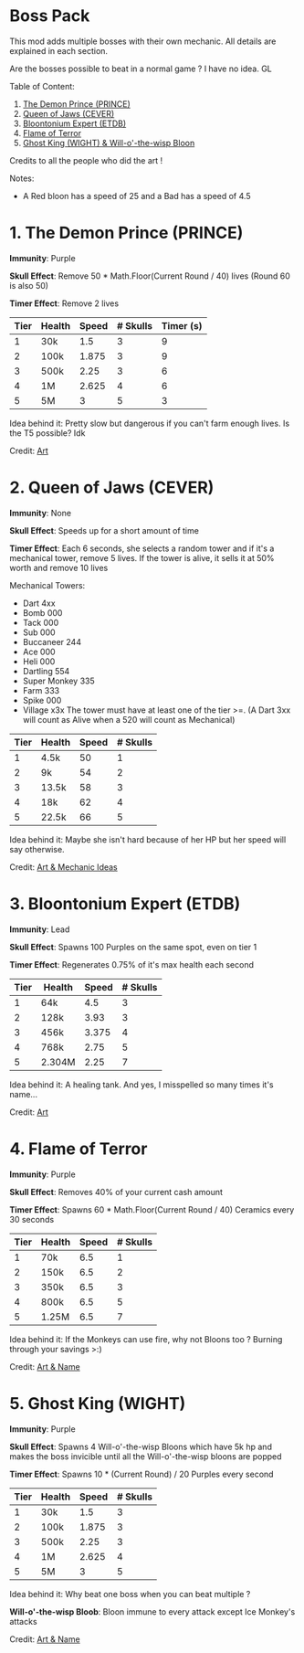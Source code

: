 # Boss Pack
This mod adds multiple bosses with their own mechanic. All details are explained in each section.

Are the bosses possible to beat in a normal game ? I have no idea. GL

Table of Content:
1. [The Demon Prince (PRINCE)](https://github.com/WarperSan/BossPack#1-the-demon-prince-prince)
2. [Queen of Jaws (CEVER)](https://github.com/WarperSan/BossPack#1-the-demon-prince-prince)
3. [Bloontonium Expert (ETDB)](https://github.com/WarperSan/BossPack/blob/main/README.md#3-bloontonium-expert-etdb)
4. [Flame of Terror](https://github.com/WarperSan/BossPack/blob/main/README.md#4-flame-of-terror)
5. [Ghost King (WIGHT) & Will-o'-the-wisp Bloon](https://github.com/WarperSan/BossPack/blob/main/README.md#5-ghost-king-wight)

Credits to all the people who did the art !

Notes: 
- A Red bloon has a speed of 25 and a Bad has a speed of 4.5
# 1. The Demon Prince (PRINCE)
**Immunity**: Purple

**Skull Effect**: Remove 50 * Math.Floor(Current Round / 40) lives
(Round 60 is also 50)

**Timer Effect**: Remove 2 lives

| Tier  | Health | Speed | # Skulls | Timer (s) |
| ------------- | ------------- | ------------- | ------------- | ------------- |
| 1  | 30k | 1.5 | 3 | 9 |
| 2  | 100k | 1.875 | 3 | 9 |
| 3  | 500k | 2.25 | 3 | 6 |
| 4  | 1M | 2.625 | 4 | 6 |
| 5  | 5M | 3 | 5 | 3 |

Idea behind it:
Pretty slow but dangerous if you can't farm enough lives. Is the T5 possible? Idk

Credit: 
[Art](https://www.reddit.com/r/btd6/comments/bf7evw/new_bloon_vampire/)

# 2. Queen of Jaws (CEVER)
**Immunity**: None

**Skull Effect**: Speeds up for a short amount of time

**Timer Effect**: Each 6 seconds, she selects a random tower and if it's a mechanical tower, remove 5 lives. If the tower is alive, it sells it at 50% worth and remove 10 lives

Mechanical Towers:
- Dart 4xx
- Bomb 000
- Tack 000
- Sub 000
- Buccaneer 244
- Ace 000
- Heli 000
- Dartling 554
- Super Monkey 335
- Farm 333
- Spike 000
- Village x3x
The tower must have at least one of the tier >=. (A Dart 3xx will count as Alive when a 520 will count as Mechanical)

| Tier  | Health | Speed | # Skulls |
| ------------- | ------------- | ------------- | ------------- |
| 1  | 4.5k | 50 | 1 |
| 2  | 9k | 54 | 2 |
| 3  | 13.5k | 58 | 3 |
| 4  | 18k | 62 | 4 |
| 5  | 22.5k | 66 | 5 |

Idea behind it:
Maybe she isn't hard because of her HP but her speed will say otherwise.

Credit: 
[Art & Mechanic Ideas](https://bloonsconception.fandom.com/wiki/Cever)

# 3. Bloontonium Expert (ETDB)
**Immunity**: Lead

**Skull Effect**: Spawns 100 Purples on the same spot, even on tier 1

**Timer Effect**: Regenerates 0.75% of it's max health each second

| Tier  | Health | Speed | # Skulls |
| ------------- | ------------- | ------------- | ------------- |
| 1  | 64k | 4.5 | 3 |
| 2  | 128k | 3.93 | 3 |
| 3  | 456k | 3.375 | 4 |
| 4  | 768k | 2.75 | 5 |
| 5  | 2.304M | 2.25 | 7 |

Idea behind it:
A healing tank. And yes, I misspelled so many times it's name...

Credit: 
[Art](https://bloonsconception.fandom.com/wiki/E.T.D.B)

# 4. Flame of Terror
**Immunity**: Purple

**Skull Effect**: Removes 40% of your current cash amount

**Timer Effect**: Spawns 60 * Math.Floor(Current Round / 40) Ceramics every 30 seconds

| Tier  | Health | Speed | # Skulls |
| ------------- | ------------- | ------------- | ------------- |
| 1  | 70k | 6.5 | 1 |
| 2  | 150k | 6.5 | 2 |
| 3  | 350k | 6.5 | 3 |
| 4  | 800k | 6.5 | 5 |
| 5  | 1.25M | 6.5 | 7 |

Idea behind it:
If the Monkeys can use fire, why not Bloons too ? Burning through your savings >:)

Credit: 
[Art & Name](https://bloonsconception.fandom.com/wiki/Flame_of_Terror)

# 5. Ghost King (WIGHT)
**Immunity**: Purple

**Skull Effect**: Spawns 4 Will-o'-the-wisp Bloons which have 5k hp and makes the boss invicible until all the Will-o'-the-wisp bloons are popped

**Timer Effect**: Spawns 10 * (Current Round) / 20 Purples every second

| Tier  | Health | Speed | # Skulls |
| ------------- | ------------- | ------------- | ------------- |
| 1  | 30k | 1.5 | 3 |
| 2  | 100k | 1.875 | 3 |
| 3  | 500k | 2.25 | 3 |
| 4  | 1M | 2.625 | 4 |
| 5  | 5M | 3 | 5 |

Idea behind it:
Why beat one boss when you can beat multiple ?

**Will-o'-the-wisp Bloob**: Bloon immune to every attack except Ice Monkey's attacks

Credit: 
[Art & Name](https://bloonsconception.fandom.com/wiki/W.I.G.H.T.)
 
